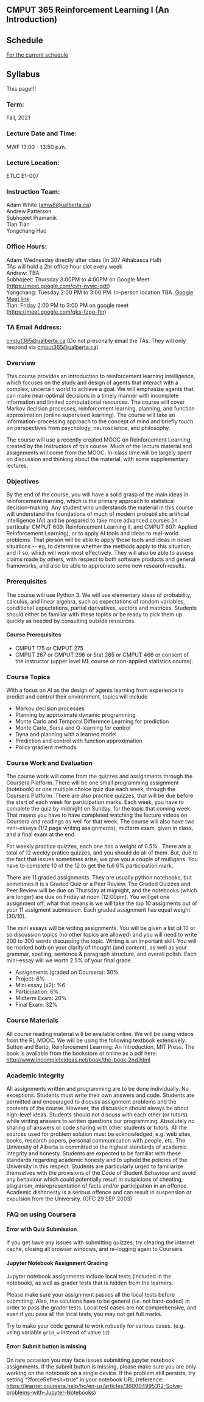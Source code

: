 ## CMPUT 365 Reinforcement Learning I (An Introduction)


## Schedule
[For the current schedule](schedule.md)

## Syllabus

This page!!!

### Term: 
Fall, 2021 

### Lecture Date and Time: 
MWF 13:00 - 13:50 p.m.

### Lecture Location: 
ETLC E1-007

### Instruction Team:
Adam White (amw8@ualberta.ca)<br>
Andrew Patterson<br>
Subhojeet Pramanik<br>
Tian Tian<br>
Yongchang Hao<br>

### Office Hours:
Adam: Wednesday directly after class (in 307 Athabasca Hall)<br>
TAs will hold a 2hr office hour slot every week<br>
Andrew: TBA<br>
Subhojeet: Thursday 3:00PM to 4:00PM on Google Meet (https://meet.google.com/cvh-nywc-gdt)<br>
Yongchang: Tuesday 2:00 PM to 3:00 PM. In-person location TBA. [Google Meet link](https://meet.google.com/spp-ffer-dmb)<br>
Tian: Friday 2:00 PM to 3:00 PM on google meet (https://meet.google.com/qks-fzpp-ftn)

### TA Email Address:
cmput365@ualberta.ca
(Do not presonally email the TAs. They will only respond via cmput365@ualberta.ca)

### Overview
This course provides an introduction to reinforcement learning intelligence, which focuses on the study and design of agents that interact with a complex, uncertain world to achieve a goal. We will emphasize agents that can make near-optimal decisions in a timely manner with incomplete information and limited computational resources. The course will cover Markov decision processes, reinforcement learning, planning, and function approximation (online supervised learning). The course will take an information-processing approach to the concept of mind and briefly touch on perspectives from psychology, neuroscience, and philosophy.
 
The course will use a recently created MOOC on Reinforcement Learning, created by the Instructors of this course. Much of the lecture material and assignments will come from the MOOC. In-class time will be largely spent on discussion and thinking about the material, with some supplementary lectures.
 
### Objectives
By the end of the course, you will have a solid grasp of the main ideas in reinforcement learning, which is the primary approach to statistical decision-making. Any student who understands the material in this course will understand the foundations of much of modern probabilistic artificial intelligence (AI) and be prepared to take more advanced courses (in particular CMPUT 609: Reinforcement Learning II, and CMPUT 607: Applied Reinforcement Learning), or to apply AI tools and ideas to real-world problems. That person will be able to apply these tools and ideas in novel situations -- eg, to determine whether the methods apply to this situation, and if so, which will work most effectively. They will also be able to assess claims made by others, with respect to both software products and general frameworks, and also be able to appreciate some new research results.
 
### Prerequisites
The course will use Python 3. We will use elementary ideas of probability, calculus, and linear algebra, such as expectations of random variables, conditional expectations, partial derivatives, vectors and matrices. Students should either be familiar with these topics or be ready to pick them up quickly as needed by consulting outside resources.

#### Course Prerequisites
* CMPUT 175 or CMPUT 275<br>
* CMPUT 267 or CMPUT 296 or Stat 265 or CMPUT 466 or consent of the instructor (upper level ML course or non-applied statistics course).
 
### Course Topics
With a focus on AI as the design of agents learning from experience to predict and control their environment, topics will include
* Markov decision processes
* Planning by approximate dynamic programming
* Monte Carlo and Temporal Difference Learning for prediction
* Monte Carlo, Sarsa and Q-learning for control
* Dyna and planning with a learned model
* Prediction and control with function approximation
* Policy gradient methods

### Course Work and Evaluation
The course work will come from the quizzes and assignments through the Coursera Platform. There will be one small programming assignment (notebook) or one multiple choice quiz due each week, through the Coursera Platform. There are also practice quizzes, that will be due before the start of each week for participation marks. Each week, you have to complete the quiz by midnight on Sunday, for the topic that coming week. That means you have to have completed watching the lecture videos on Coursera and readings as well for that week. The course will also have two mini-essays (1/2 page writing assignments), midterm exam, given in class, and a final exam at the end. 

For weekly practice quizzes, each one has a weight of 0.5% . There are a total of 12 weekly pratice quizzes, and you should do all of them. But, due to the fact that issues sometimes arise, we give you a couple of mulligans. You have to complete 10 of the 12 to get the full 6% participation mark. 

There are 11 graded assignments. They are usually python notebooks, but sometimes it is a Graded Quiz or a Peer Review. The Graded Quizzes and Peer Review will be due on Thursday at mignight, and the notebooks (which are longer) are due on Friday at noon (12:00pm). You will get one assignment off, what that means is we will take the top 10 assigments out of your 11 assigment submission. Each graded assignment has equal weight (30/10). 

The mini essays will be writing assignments. You will be given a list of 10 or so discussion topics (no other topics are allowed) and you will need to write 200 to 300 words discussing the topic. Writing is an important skill. You will be marked both on your clarity of thought (and content), as well as your grammar, spelling, sentence & paragraph structure, and overall polish. Each mini-essay will we worth 2.5% of your final grade.

* Assignments (graded on Coursera): 30%
* Project: 6%
* Mini essay (x2): %6
* Participation: 6%
* Midterm Exam: 20%
* Final Exam: 32%
 
### Course Materials
All course reading material will be available online. 
We will be using videos from the RL MOOC.
We will be using the following textbook extensively:
Sutton and Barto, Reinforcement Learning: An Introduction, MIT Press. The book is available from the bookstore or online as a pdf here: http://www.incompleteideas.net/book/the-book-2nd.html
 
### Academic Integrity
All assignments written and programming are to be done individually. No exceptions. Students must write their own answers and code. Students are permitted and encouraged to discuss assignment problems and the contents of the course. However, the discussion should always be about high-level ideas. Students should not discuss with each other (or tutors) while writing answers to written questions our programming. Absolutely no sharing of answers or code sharing with other students or tutors.  All the sources used for problem solution must be acknowledged, e.g. web sites, books, research papers, personal communication with people, etc.
The University of Alberta is committed to the highest standards of academic integrity and honesty. Students are expected to be familiar with these standards regarding academic honesty and to uphold the policies of the University in this respect. Students are particularly urged to familiarize themselves with the provisions of the Code of Student Behaviour and avoid any behaviour which could potentially result in suspicions of cheating, plagiarism, misrepresentation of facts and/or participation in an offence. Academic dishonesty is a serious offence and can result in suspension or expulsion from the University. (GFC 29 SEP 2003)


### FAQ on using Coursera

#### Error with Quiz Submission
If you get have any issues with submitting quizzes, try clearing the internet cache, closing all browser windows, and re-logging again to Coursera.

#### Jupyter Notebook Assignment Grading
Jupyter notebook assignments include local tests (included in the notebook), as well as grader tests that is hidden from the learners. 

Please make sure your assignment passes all the local tests before submitting. Also, the solutions have to be general (i.e. not hard-coded) in order to pass the grader tests. Local test cases are not comprehensive, and even if you pass all the local tests, you may not get full marks.

Try to make your code general to work robustly for various cases. (e.g. using variable `grid_w` instead of value `12`)

#### Error: Submit button is missing
On rare occasion you may face issues submitting jupyter notebook assignments. If the submit button is missing, please make sure you are only working on the notebook on a single device. If the problem still persists, try setting “?forceRefresh=true” in your notebook URL (reference: https://learner.coursera.help/hc/en-us/articles/360004995312-Solve-problems-with-Jupyter-Notebooks)
